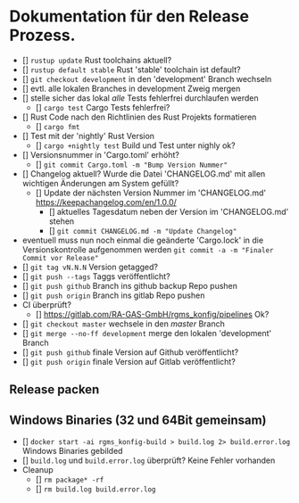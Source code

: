 # Dokumentation für den Release Prozess.

- [] `rustup update` Rust toolchains aktuell?
- [] `rustup default stable` Rust 'stable' toolchain ist default?
- [] `git checkout development` in den 'development' Branch wechseln
- [] evtl. alle lokalen Branches in development Zweig mergen
- [] stelle sicher das lokal *alle* Tests fehlerfrei durchlaufen werden
  - [] `cargo test` Cargo Tests fehlerfrei?
- [] Rust Code nach den Richtlinien des Rust Projekts formatieren
  - [] `cargo fmt`
- [] Test mit der 'nightly' Rust Version
  - [] `cargo +nightly test` Build und Test unter nighly ok?
- [] Versionsnummer in 'Cargo.toml' erhöht?
  - [] `git commit Cargo.toml -m "Bump Version Nummer"`
- [] Changelog aktuell? Wurde die Datei 'CHANGELOG.md' mit allen wichtigen Änderungen am System gefüllt?
  - [] Update der nächsten Version Nummer im 'CHANGELOG.md' https://keepachangelog.com/en/1.0.0/
    - [] aktuelles Tagesdatum neben der Version im 'CHANGELOG.md' stehen
    - [] `git commit CHANGELOG.md -m "Update Changelog"`
- eventuell muss nun noch einmal die geänderte 'Cargo.lock' in die
  Versionskontrolle aufgenommen werden `git commit -a -m "Finaler Commit vor Release"`
- [] `git tag vN.N.N` Version getagged?
- [] `git push --tags` Taggs veröffentlicht?
- [] `git push github` Branch ins github backup Repo pushen
- [] `git push origin` Branch ins gitlab Repo pushen
- CI überprüft?
  - [] https://gitlab.com/RA-GAS-GmbH/rgms_konfig/pipelines Ok?
- [] `git checkout master` wechsele in den *master* Branch
- [] `git merge --no-ff development` merge den lokalen 'development' Branch
- [] `git push github` finale Version auf Github veröffentlicht?
- [] `git push origin` finale Version auf Gitlab veröffentlicht?

## Release packen
## Windows Binaries (32 und 64Bit gemeinsam)
- [] `docker start -ai rgms_konfig-build > build.log 2> build.error.log` Windows Binaries gebilded
- [] `build.log` und `build.error.log` überprüft? Keine Fehler vorhanden
- Cleanup
  - [] `rm package* -rf`
  - [] `rm build.log build.error.log`
